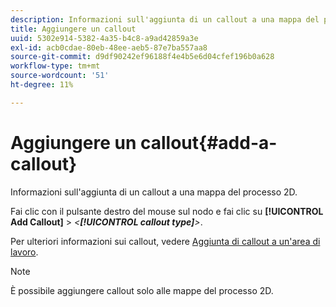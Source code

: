 ```yaml
---
description: Informazioni sull'aggiunta di un callout a una mappa del processo 2D.
title: Aggiungere un callout
uuid: 5302e914-5382-4a35-b4c8-a9ad42859a3e
exl-id: acb0cdae-80eb-48ee-aeb5-87e7ba557aa8
source-git-commit: d9df90242ef96188f4e4b5e6d04cfef196b0a628
workflow-type: tm+mt
source-wordcount: '51'
ht-degree: 11%

---
```


# Aggiungere un callout{#add-a-callout}

Informazioni sull&#39;aggiunta di un callout a una mappa del processo 2D.

Fai clic con il pulsante destro del mouse sul nodo e fai clic su **[!UICONTROL Add Callout]** > *&lt;**[!UICONTROL callout type]**>*.

Per ulteriori informazioni sui callout, vedere [Aggiunta di callout a un&#39;area di lavoro](../../../../home/c-get-started/c-vis/c-call-wkspc.md#concept-212b09e763044d938987b4a9c658adc0).

>[!NOTE]
>
>È possibile aggiungere callout solo alle mappe del processo 2D.
